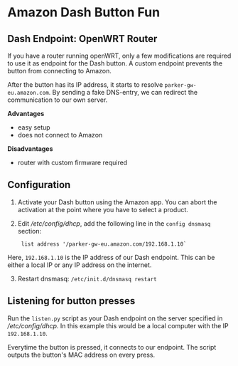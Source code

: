 # Amazon Dash Button Fun

## Dash Endpoint: OpenWRT Router

If you have a router running openWRT, only a few modifications are required to use it as endpoint for the Dash button. A custom endpoint prevents the button from connecting to Amazon.

After the button has its IP address, it starts to resolve `parker-gw-eu.amazon.com`. By sending a fake DNS-entry, we can redirect the communication to our own server. 

**Advantages**

+ easy setup
+ does not connect to Amazon

**Disadvantages**

+ router with custom firmware required

## Configuration

1. Activate your Dash button using the Amazon app. You can abort the activation at the point where you have to select a product.
2. Edit */etc/config/dhcp*, add the following line in the `config dnsmasq` section:

        list address '/parker-gw-eu.amazon.com/192.168.1.10`
Here, `192.168.1.10` is the IP address of our Dash endpoint. This can be either a local IP or any IP address on the internet.

3. Restart dnsmasq: `/etc/init.d/dnsmasq restart`

## Listening for button presses

Run the `listen.py` script as your Dash endpoint on the server specified in */etc/config/dhcp*. In this example this would be a local computer with the IP  `192.168.1.10`. 

Everytime the button is pressed, it connects to our endpoint. The script outputs the button's MAC address on every press.
